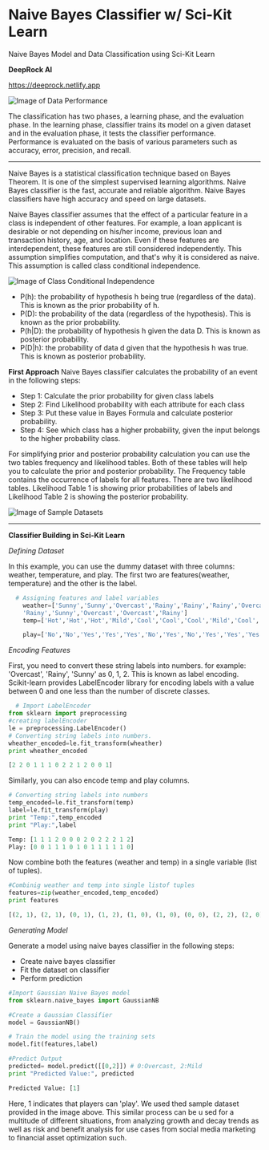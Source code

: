 # Naive Bayes Classifier w/ Sci-Kit Learn
Naive Bayes Model and Data Classification using Sci-Kit Learn

**DeepRock AI**

https://deeprock.netlify.app

![Image of Data Performance](https://res.cloudinary.com/dyd911kmh/image/upload/f_auto,q_auto:best/v1543836883/image_2_rrxvol.png)

The classification has two phases, a learning phase, and the evaluation phase. In the learning phase, classifier trains its model on a given dataset and in the evaluation phase, it tests the classifier performance. Performance is evaluated on the basis of various parameters such as accuracy, error, precision, and recall.
___________________________________________________________________________________________________

Naive Bayes is a statistical classification technique based on Bayes Theorem. It is one of the simplest supervised learning algorithms. Naive Bayes classifier is the fast, accurate and reliable algorithm. Naive Bayes classifiers have high accuracy and speed on large datasets.

Naive Bayes classifier assumes that the effect of a particular feature in a class is independent of other features. For example, a loan applicant is desirable or not depending on his/her income, previous loan and transaction history, age, and location. Even if these features are interdependent, these features are still considered independently. This assumption simplifies computation, and that's why it is considered as naive. This assumption is called class conditional independence.

![Image of Class Conditional Independence](https://res.cloudinary.com/dyd911kmh/image/upload/f_auto,q_auto:best/v1543836882/image_3_ijznzs.png)

* P(h): the probability of hypothesis h being true (regardless of the data). This is known as the prior probability of h.
* P(D): the probability of the data (regardless of the hypothesis). This is known as the prior probability.
* P(h|D): the probability of hypothesis h given the data D. This is known as posterior probability.
* P(D|h): the probability of data d given that the hypothesis h was true. This is known as posterior probability.

**First Approach**
Naive Bayes classifier calculates the probability of an event in the following steps:

* Step 1: Calculate the prior probability for given class labels
* Step 2: Find Likelihood probability with each attribute for each class
* Step 3: Put these value in Bayes Formula and calculate posterior probability.
* Step 4: See which class has a higher probability, given the input belongs to the higher probability class.

For simplifying prior and posterior probability calculation you can use the two tables frequency and likelihood tables. Both of these tables will help you to calculate the prior and posterior probability. The Frequency table contains the occurrence of labels for all features. There are two likelihood tables. Likelihood Table 1 is showing prior probabilities of labels and Likelihood Table 2 is showing the posterior probability.

![Image of Sample Datasets](https://res.cloudinary.com/dyd911kmh/image/upload/f_auto,q_auto:best/v1543836883/image_4_lyi0ob.png)
___________________________________________________________________________________________________
**Classifier Building in Sci-Kit Learn**

*Defining Dataset*

In this example, you can use the dummy dataset with three columns: weather, temperature, and play. The first two are features(weather, temperature) and the other is the label.
```python
  # Assigning features and label variables
    weather=['Sunny','Sunny','Overcast','Rainy','Rainy','Rainy','Overcast','Sunny','Sunny',
    'Rainy','Sunny','Overcast','Overcast','Rainy']
    temp=['Hot','Hot','Hot','Mild','Cool','Cool','Cool','Mild','Cool','Mild','Mild','Mild','Hot','Mild']

    play=['No','No','Yes','Yes','Yes','No','Yes','No','Yes','Yes','Yes','Yes','Yes','No']
```

*Encoding Features*

First, you need to convert these string labels into numbers. for example: 'Overcast', 'Rainy', 'Sunny' as 0, 1, 2. This is known as label encoding. Scikit-learn provides LabelEncoder library for encoding labels with a value between 0 and one less than the number of discrete classes.

```python
  # Import LabelEncoder
from sklearn import preprocessing
#creating labelEncoder
le = preprocessing.LabelEncoder()
# Converting string labels into numbers.
wheather_encoded=le.fit_transform(wheather)
print wheather_encoded
```
```python
[2 2 0 1 1 1 0 2 2 1 2 0 0 1]
```

Similarly, you can also encode temp and play columns.
```python
# Converting string labels into numbers
temp_encoded=le.fit_transform(temp)
label=le.fit_transform(play)
print "Temp:",temp_encoded
print "Play:",label
```
```python
Temp: [1 1 1 2 0 0 0 2 0 2 2 2 1 2]
Play: [0 0 1 1 1 0 1 0 1 1 1 1 1 0]
```

Now combine both the features (weather and temp) in a single variable (list of tuples).

```python
#Combinig weather and temp into single listof tuples
features=zip(weather_encoded,temp_encoded)
print features
```
```python
[(2, 1), (2, 1), (0, 1), (1, 2), (1, 0), (1, 0), (0, 0), (2, 2), (2, 0), (1, 2), (2, 2), (0, 2), (0, 1), (1, 2)]
```

*Generating Model*

Generate a model using naive bayes classifier in the following steps:

* Create naive bayes classifier
* Fit the dataset on classifier
* Perform prediction
```python
#Import Gaussian Naive Bayes model
from sklearn.naive_bayes import GaussianNB

#Create a Gaussian Classifier
model = GaussianNB()

# Train the model using the training sets
model.fit(features,label)

#Predict Output
predicted= model.predict([[0,2]]) # 0:Overcast, 2:Mild
print "Predicted Value:", predicted
```

```python
Predicted Value: [1]
```
Here, 1 indicates that players can 'play'. We used thed sample dataset provided in the image above. This similar process can be u sed for a multitude of different situations, from analyzing growth and decay trends as well as risk and benefit analysis for use cases from social media marketing to financial asset optimization such.
